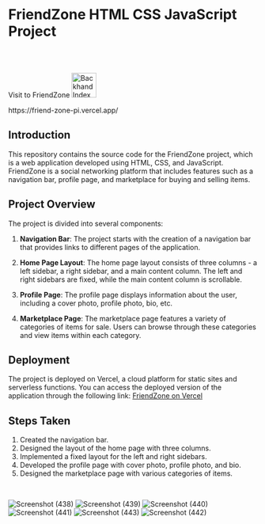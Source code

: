 # FriendZone HTML CSS JavaScript Project

<br>
<br>
<p>Visit to FriendZone <img src="https://raw.githubusercontent.com/Tarikul-Islam-Anik/Telegram-Animated-Emojis/main/People/Backhand%20Index%20Pointing%20Down.webp" alt="Backhand Index Pointing Down" width="50" height="50" /></p>
<p>https://friend-zone-pi.vercel.app/</p>

## Introduction
This repository contains the source code for the FriendZone project, which is a web application developed using HTML, CSS, and JavaScript. FriendZone is a social networking platform that includes features such as a navigation bar, profile page, and marketplace for buying and selling items.

## Project Overview
The project is divided into several components:

1. **Navigation Bar**: The project starts with the creation of a navigation bar that provides links to different pages of the application.

2. **Home Page Layout**: The home page layout consists of three columns - a left sidebar, a right sidebar, and a main content column. The left and right sidebars are fixed, while the main content column is scrollable.

3. **Profile Page**: The profile page displays information about the user, including a cover photo, profile photo, bio, etc.

4. **Marketplace Page**: The marketplace page features a variety of categories of items for sale. Users can browse through these categories and view items within each category.

## Deployment
The project is deployed on Vercel, a cloud platform for static sites and serverless functions. You can access the deployed version of the application through the following link: [FriendZone on Vercel](https://friend-zone-pi.vercel.app/)

## Steps Taken
1. Created the navigation bar.
2. Designed the layout of the home page with three columns.
3. Implemented a fixed layout for the left and right sidebars.
4. Developed the profile page with cover photo, profile photo, and bio.
5. Designed the marketplace page with various categories of items.

<br>

![Screenshot (438)](https://github.com/Vindyani1999/FriendZone/assets/145743416/629916b1-f955-48d2-bb1e-00812390ed49)
![Screenshot (439)](https://github.com/Vindyani1999/FriendZone/assets/145743416/29448506-47dd-4c08-9bc2-d273ed2d4a6d)
![Screenshot (440)](https://github.com/Vindyani1999/FriendZone/assets/145743416/a12f7173-1ee5-4bdc-b127-abd859e84574)
![Screenshot (441)](https://github.com/Vindyani1999/FriendZone/assets/145743416/f565be82-e211-4bb7-b876-e9b7847cb2bd)
![Screenshot (443)](https://github.com/Vindyani1999/FriendZone/assets/145743416/abad28c7-6f5e-41db-af39-70bb0597170b)
![Screenshot (442)](https://github.com/Vindyani1999/FriendZone/assets/145743416/e2485d31-0130-4488-8a75-23faf9df43fe)



